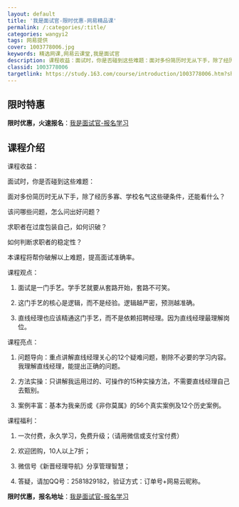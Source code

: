 ```yaml
---
layout: default
title: '我是面试官-限时优惠-网易精品课'
permalink: /:categories/:title/
categories: wangyi2
tags: 网易提供
cover: 1003778006.jpg
keywords: 精选网课,网易云课堂,我是面试官
description: 课程收益：面试时，你是否碰到这些难题：面对多份简历时无从下手，除了经历多寡、学校名气这些硬条件，还能看什么？该问哪些问题
classid: 1003778006
targetlink: https://study.163.com/course/introduction/1003778006.htm?share=1&shareId=1025206652&utm_campaign=share&utm_medium=iphoneShare&utm_source=&utm_u=1025206652
---
```


## 限时特惠

**限时优惠，火速报名**：[我是面试官-报名学习](https://study.163.com/course/introduction/1003778006.htm?share=1&shareId=1025206652&utm_campaign=share&utm_medium=iphoneShare&utm_source=&utm_u=1025206652)

## 课程介绍

课程收益：

面试时，你是否碰到这些难题：

面对多份简历时无从下手，除了经历多寡、学校名气这些硬条件，还能看什么？

该问哪些问题，怎么问出好问题？

求职者在过度包装自己，如何识破？

如何判断求职者的稳定性？

本课程将帮你破解以上难题，提高面试准确率。



课程观点：

1.	面试是一门手艺。学手艺就要从套路开始，套路不可笑。

2.	这门手艺的核心是逻辑，而不是经验。逻辑越严密，预测越准确。

3.	直线经理也应该精通这门手艺，而不是依赖招聘经理。因为直线经理最理解岗位。



课程亮点：

1.	问题导向：重点讲解直线经理关心的12个疑难问题，剔除不必要的学习内容。我理解直线经理，能提出正确的问题。

2.	方法实操：只讲解我运用过的、可操作的15种实操方法，不需要直线经理自己去甄别。

3.	案例丰富：基本为我亲历或《非你莫属》的56个真实案例及12个历史案例。



课程福利：

1.	一次付费，永久学习，免费升级；（请用微信或支付宝付费）

2.	欢迎团购，10人以上7折；

3.	微信号《新晋经理导航》分享管理智慧；

4.	答疑，请加QQ号：2581829182，验证方式：订单号+网易云昵称。

**限时优惠，报名地址**：[我是面试官-报名学习](https://study.163.com/course/introduction/1003778006.htm?share=1&shareId=1025206652&utm_campaign=share&utm_medium=iphoneShare&utm_source=&utm_u=1025206652)

